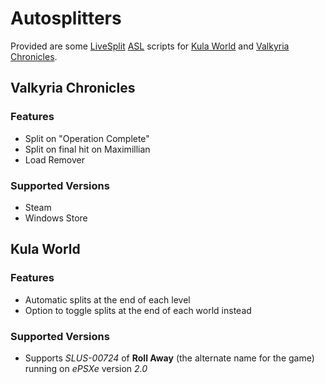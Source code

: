 # Autosplitters
Provided are some [LiveSplit](http://livesplit.github.io) [ASL](https://github.com/LiveSplit/LiveSplit/blob/master/Documentation/Auto-Splitters.md) scripts for [Kula World](https://www.speedrun.com/kula_world) and [Valkyria Chronicles](https://www.speedrun.com/vc).

## Valkyria Chronicles
### Features
- Split on "Operation Complete"
- Split on final hit on Maximillian
- Load Remover

### Supported Versions
- Steam
- Windows Store

## Kula World
### Features
- Automatic splits at the end of each level
- Option to toggle splits at the end of each world instead

### Supported Versions
- Supports *SLUS-00724* of **Roll Away** (the alternate name for the game) running on *ePSXe* version *2.0*
